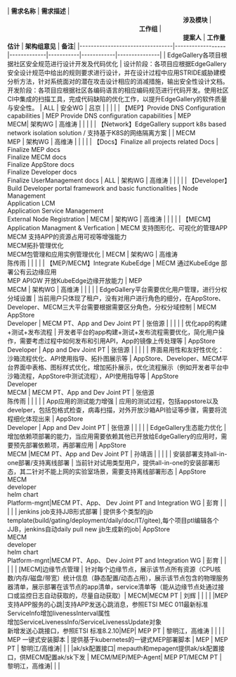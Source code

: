| **需求名称**                 | **需求描述**         | <img width=400/>**涉及模块** | <img width=300/>**工作组**              | <img width=400/>**提案人** | **工作量估计** | **架构组意见** | **备注**|
|---------------------------------|------------------|-------------|-----------|------------|---------------|
|         EdgeGallery各项目根据社区安全规范进行设计开发及代码优化               |     设计阶段：各项目应根据EdgeGallery安全设计规范中给出的规则要求进行设计，并在设计过程中应用STRIDE威胁建模分析方法，针对系统面对的潜在攻击设计相应的消减措施，输出安全性设计文档。<br>开发阶段：各项目应根据社区各编码语言的相应编码规范进行代码开发。使用社区CI中集成的扫描工具，完成代码缺陷的优化工作，以提升EdgeGallery的软件质量与安全性。     | ALL |       安全WG          | 吕京 |  |  |  |
| 【MEP】Provide DNS Configuration capabilities | MEP Provide DNS configuration capabilities  | MEP<br>MECM| 架构WG | 高维涛 |  |  |  |
| 【Network】EdgeGallery support k8s based network isolation solution / 支持基于K8S的网络隔离方案 |  | MECM<br>MEP |  架构WG | 高维涛 |  |  |  |
| 【Docs】Finalize all projects related Docs | Finalize MEP docs<br>Finalize MECM docs<br>Finalize AppStore docs<br>Finalize Developer docs<br>Finalize UserManagement docs | ALL | 架构WG | 高维涛 |  |  |  |
| 【Developer】Build Developer portal framework and basic functionalities | Node Management<br>Application LCM<br>Application Service Management<br>External Node Registration | MECM | 架构WG | 高维涛 |  |  |  |
| 【MECM】Application Managment & Verfication | MECM 支持图形化、可视化的管理APP<br>MECM 支持APP的资源占用可视等增强能力<br>MECM拓扑管理优化<br>MECM包管理和应用实例管理优化 | MECM  | 架构WG | 高维涛<br>陈传雨 |  |  |  |
| 【MEP/MECM】Integrate KubeEdge | MECM 通过KubeEdge 部署公有云边缘应用<br>MEP APIGW 开放KubeEdge边缘开放能力 | MEP<br>MECM | 架构WG | 高维涛 |  |  |  |
| EdgeGallery平台需要优化用户管理，进行分权分域设置 | 当前用户只体现了租户，没有对用户进行角色的细分，在AppStore、Developer、MECM三大平台需要根据需要区分角色，分权分域控制 | MECM<br>AppStore<br>Developer | MECM PT、App and Dev Joint PT | 张倍源 |  |  |  |
| 优化app的构建+测试+发布流程 | 开发者平台的app构建+测试+发布流程需要优化，简化用户操作，需要考虑过程中如何发布和引用API，App的镜像上传处理等 | AppStore<br>Developer | App and Dev Joint PT | 张倍源 |  |  |  |
| 界面易用性和友好性优化：沙箱流程优化、API使用指导、拓扑图展示等 | AppStore、Developer、MECM平台界面中表格、图标样式优化，增加拓扑展示，优化流程展示（例如开发者平台中沙箱流程，AppStore中测试流程），API使用指导等 | AppStore<br>Developer<br>MECM | MECM PT、App and Dev Joint PT | 张倍源<br>陈传雨 |  |  |  |
| App应用的测试能力增强 | 应用的测试过程，包括appstore以及develper，包括包格式检查，病毒扫描，对外开放沙箱API验证等步骤，需要将流程细化体现出来 | AppStore<br>Developer | App and Dev Joint PT | 张倍源 |  |  |  |
| EdgeGallery生态能力优化 | 增加依赖项部署的能力，当应用需要依赖其他已开放给EdgeGallery的应用时，需要预先部署依赖项，再部署应用 |  AppStore<br>MECM |MECM PT、App and Dev Joint PT | 孙靖涵 |  |  |  |
| 安装部署支持all-in-one部署/支持离线部署 | 当前针对试用类型用户，提供all-in-one的安装部署形态，其二针对不能上网的实验室场景，需要支持离线部署形态 |  AppStore<br>MECM<br>developer<br>helm chart<br>Platform-mgnt|MECM PT、App、 Dev Joint PT and Integration WG | 彭育 |  |  |  |
| jenkins job支持JJB形式部署 | 提供多个类型的jjb template(build/gating/deployment/daily/doc/IT/gitee),每个项目ptl编辑各个JJB，jenkins自动daily pull new jjb生成新的job|  AppStore<br>MECM<br>developer<br>helm chart<br>Platform-mgnt|MECM PT、App、 Dev Joint PT and Integration WG | 彭育 |  |  |  |
| [MECM]边缘节点管理 | 针对每个边缘节点，展示该节点所有资源（CPU核数/内存/磁盘/带宽）统计信息（静态配置/动态占用），展示该节点包含的物理服务器清单，展示部署在该节点的app清单，service清单等（能从边缘节点处通过接口或监控日志自动获取的，尽量自动获取）|  MECM|MECM PT | 刘辉 |  |  |  |
|MEP支持APP服务的心跳|支持APP发送心跳消息，参照ETSI MEC 011最新标准 <br>ServiceInfo增加livenessInterval属性<br>增加ServiceLivenessInfo/ServiceLivenessUpdate对象<br> 新增发送心跳接口，参照ETSI 标准8.2.10|MEP| MEP PT | 黎明江，高维涛 |  |  |
| MEP 一键式安装脚本 | 提供基于kubernetes的一键式MEP部署脚本 | MEP | MEP PT | 黎明江/高维涛|  |  |
|ak/sk配置接口| mepauth和mepagent提供ak/sk配置接口，供MECM配置ak/sk下发 | MECM/MEP/MEP-Agent| MEP PT/MECM PT | 黎明江，高维涛|  |  |